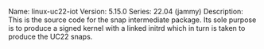 Name:    linux-uc22-iot
Version: 5.15.0
Series:  22.04 (jammy)
Description:
    This is the source code for the snap intermediate package. Its sole purpose is to
    produce a signed kernel with a linked initrd which in turn is taken to produce the
    UC22 snaps.
